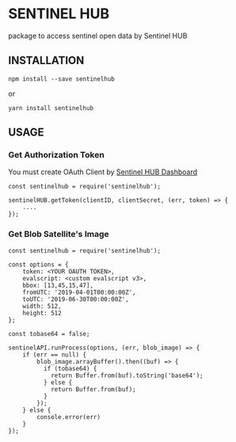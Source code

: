 # SENTINEL HUB
package to access sentinel open data by Sentinel HUB

## INSTALLATION

```
npm install --save sentinelhub
```
or
```
yarn install sentinelhub
```

## USAGE

### Get Authorization Token
You must create OAuth Client by [Sentinel HUB Dashboard](https://www.sentinel-hub.com/) 
```
const sentinelhub = require('sentinelhub');

sentinelHUB.getToken(clientID, clientSecret, (err, token) => {
    ....
});

```

### Get Blob Satellite's Image 

```
const sentinelhub = require('sentinelhub');

const options = {
    token: <YOUR OAUTH TOKEN>, 
    evalscript: <custom evalscript v3>,
    bbox: [13,45,15,47],
    fromUTC: '2019-04-01T00:00:00Z',
    toUTC: '2019-06-30T00:00:00Z',
    width: 512,
    height: 512
};

const tobase64 = false;

sentinelAPI.runProcess(options, (err, blob_image) => {
    if (err == null) {
        blob_image.arrayBuffer().then((buf) => {
          if (tobase64) {
            return Buffer.from(buf).toString('base64');
          } else {
            return Buffer.from(buf);
          }
        });
    } else {
        console.error(err)
    }
});

```


